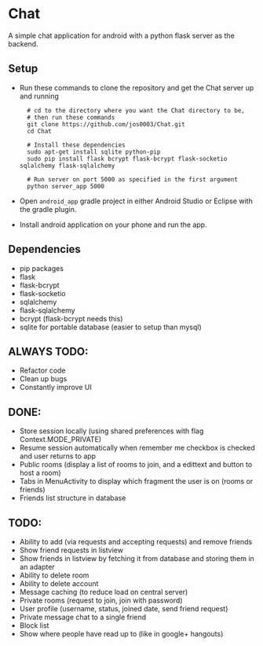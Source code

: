 # Chat
A simple chat application for android with a python flask server as the backend.

## Setup
* Run these commands to clone the repository and get the Chat server up and running

        # cd to the directory where you want the Chat directory to be,
        # then run these commands
        git clone https://github.com/jos0003/Chat.git
        cd Chat
        
        # Install these dependencies
        sudo apt-get install sqlite python-pip
        sudo pip install flask bcrypt flask-bcrypt flask-socketio sqlalchemy flask-sqlalchemy
        
        # Run server on port 5000 as specified in the first argument
        python server_app 5000
* Open `android_app` gradle project in either Android Studio or Eclipse with the gradle plugin.
* Install android application on your phone and run the app.

## Dependencies
* pip packages
 * flask
 * flask-bcrypt
 * flask-socketio
 * sqlalchemy
 * flask-sqlalchemy
* bcrypt (flask-bcrypt needs this)
* sqlite for portable database (easier to setup than mysql)

## ALWAYS TODO:
* Refactor code
* Clean up bugs
* Constantly improve UI

## DONE:
* Store session locally (using shared preferences with flag Context.MODE_PRIVATE)
* Resume session automatically when remember me checkbox is checked and user returns to app
* Public rooms (display a list of rooms to join, and a edittext and button to host a room)
* Tabs in MenuActivity to display which fragment the user is on (rooms or friends)
* Friends list structure in database

## TODO:
* Ability to add (via requests and accepting requests) and remove friends
* Show friend requests in listview
* Show friends in listview by fetching it from database and storing them in an adapter
* Ability to delete room
* Ability to delete account
* Message caching (to reduce load on central server)
* Private rooms (request to join, join with password)
* User profile (username, status, joined date, send friend request)
* Private message chat to a single friend
* Block list
* Show where people have read up to (like in google+ hangouts)
